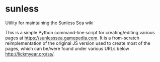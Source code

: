 # sunless
Utility for maintaining the Sunless Sea wiki

This is a simple Python command-line script for creating/editing various pages at https://sunlesssea.gamepedia.com.
It is a from-scratch reimplementation of the original JS version used to create most of the pages, which
can be/were found under various URLs below http://lickmyear.org/ss/.
